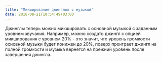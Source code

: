 ```yaml
---
title: "Микширование джинглов с музыкой"
date: 2018-08-21T10:54:49+03:00
---
```


Джинглы теперь можно микшировать с основной музыкой с заданным уровнем звучания. Например, можно создать джингл с опцией микширования с уровнем 20% - это значит, что уровень громкости основной музыки будет понижен до 20%, поверх проиграет джингл на полной громкости и музыка вернется на прежний уровень после завершения джингла.